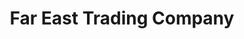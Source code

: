 ---
title: "Far East Trading Company"
url: /virginia-beach/far-east-trading-company/
shop: Möbel
---